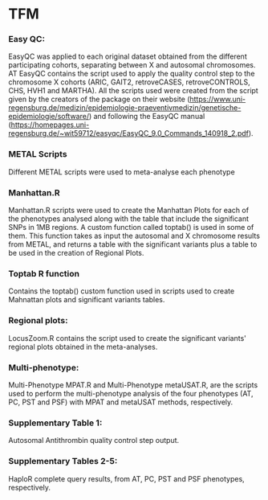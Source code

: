 # TFM

### Easy QC:

EasyQC was applied to each original dataset obtained from the different participating cohorts, separating between X and autosomal chromosomes. AT EasyQC contains the script used to apply the quality control step to the chromosome X cohorts (ARIC, GAIT2, retroveCASES, retroveCONTROLS, CHS, HVH1 and MARTHA). All the scripts used were created from the script given by the creators of the package on their website (https://www.uni-regensburg.de/medizin/epidemiologie-praeventivmedizin/genetische-epidemiologie/software/) and following the EasyQC manual (https://homepages.uni-regensburg.de/~wit59712/easyqc/EasyQC_9.0_Commands_140918_2.pdf).


### METAL Scripts

Different METAL scripts were used to meta-analyse each phenotype 


### Manhattan.R

Manhattan.R scripts were used to create the Manhattan Plots for each of the phenotypes analysed along with the table that include the significant SNPs in 1MB regions. A custom function called toptab() is used in some of them. This function takes as input the autosomal and X chromosome results from METAL, and returns a table with the significant variants plus a table to be used in the creation of Regional Plots. 


### Toptab R function

Contains the toptab() custom function used in scripts used to create Mahnattan plots and significant variants tables.


### Regional plots:

LocusZoom.R contains the script used to create the significant variants' regional plots obtained in the meta-analyses. 


### Multi-phenotype:

Multi-Phenotype MPAT.R and Multi-Phenotype metaUSAT.R, are the scripts used to perform the multi-phenotype analysis of the four phenotypes (AT, PC, PST and PSF) with MPAT and metaUSAT methods, respectively.


### Supplementary Table 1:

Autosomal Antithrombin quality control step output.


### Supplementary Tables 2-5:

HaploR complete query results, from AT, PC, PST and PSF phenotypes, respectively.

